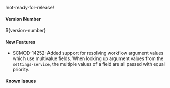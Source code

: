 !not-ready-for-release!

#### Version Number
${version-number}

#### New Features
- SCMOD-14252: Added support for resolving workflow argument values which use multivalue fields. When looking up argument values from the `settings-service`, the multiple values of a field are all passed with equal priority.

#### Known Issues
